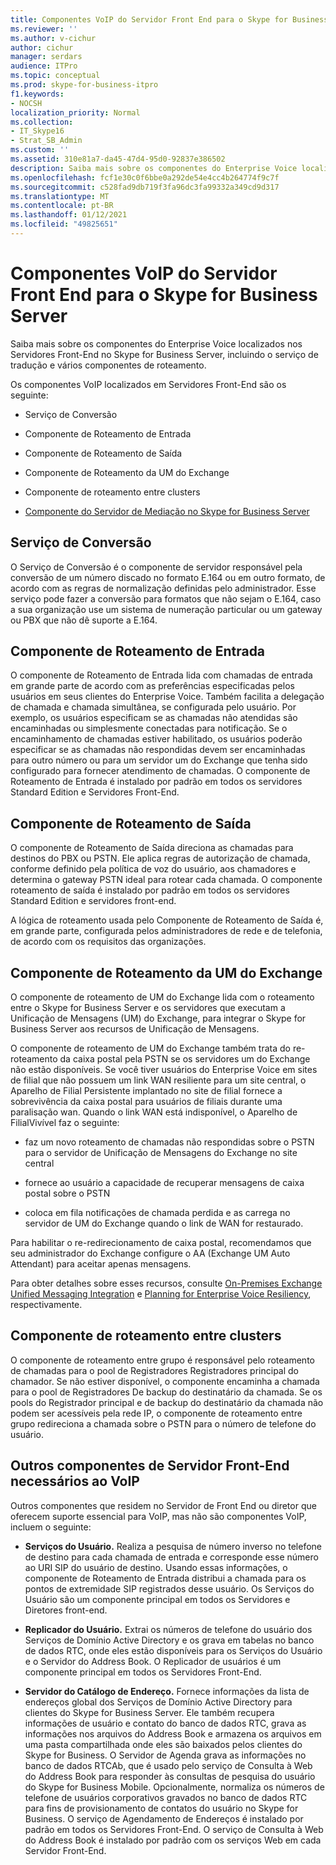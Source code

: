 ```yaml
---
title: Componentes VoIP do Servidor Front End para o Skype for Business Server
ms.reviewer: ''
ms.author: v-cichur
author: cichur
manager: serdars
audience: ITPro
ms.topic: conceptual
ms.prod: skype-for-business-itpro
f1.keywords:
- NOCSH
localization_priority: Normal
ms.collection:
- IT_Skype16
- Strat_SB_Admin
ms.custom: ''
ms.assetid: 310e81a7-da45-47d4-95d0-92837e386502
description: Saiba mais sobre os componentes do Enterprise Voice localizados nos Servidores Front-End no Skype for Business Server, incluindo o serviço de tradução e vários componentes de roteamento.
ms.openlocfilehash: fcf1e30c0f6bbe0a292de54e4cc4b264774f9c7f
ms.sourcegitcommit: c528fad9db719f3fa96dc3fa99332a349cd9d317
ms.translationtype: MT
ms.contentlocale: pt-BR
ms.lasthandoff: 01/12/2021
ms.locfileid: "49825651"
---
```

# <a name="front-end-server-voip-components-for-skype-for-business-server"></a>Componentes VoIP do Servidor Front End para o Skype for Business Server

Saiba mais sobre os componentes do Enterprise Voice localizados nos Servidores Front-End no Skype for Business Server, incluindo o serviço de tradução e vários componentes de roteamento.

Os componentes VoIP localizados em Servidores Front-End são os seguinte:

- Serviço de Conversão

- Componente de Roteamento de Entrada

- Componente de Roteamento de Saída

- Componente de Roteamento da UM do Exchange

- Componente de roteamento entre clusters

- [Componente do Servidor de Mediação no Skype for Business Server](mediation-server.md)

## <a name="translation-service"></a>Serviço de Conversão

O Serviço de Conversão é o componente de servidor responsável pela conversão de um número discado no formato E.164 ou em outro formato, de acordo com as regras de normalização definidas pelo administrador. Esse serviço pode fazer a conversão para formatos que não sejam o E.164, caso a sua organização use um sistema de numeração particular ou um gateway ou PBX que não dê suporte a E.164.

## <a name="inbound-routing-component"></a>Componente de Roteamento de Entrada

O componente de Roteamento de Entrada lida com chamadas de entrada em grande parte de acordo com as preferências especificadas pelos usuários em seus clientes do Enterprise Voice. Também facilita a delegação de chamada e chamada simultânea, se configurada pelo usuário. Por exemplo, os usuários especificam se as chamadas não atendidas são encaminhadas ou simplesmente conectadas para notificação. Se o encaminhamento de chamadas estiver habilitado, os usuários poderão especificar se as chamadas não respondidas devem ser encaminhadas para outro número ou para um servidor um do Exchange que tenha sido configurado para fornecer atendimento de chamadas. O componente de Roteamento de Entrada é instalado por padrão em todos os servidores Standard Edition e Servidores Front-End.

## <a name="outbound-routing-component"></a>Componente de Roteamento de Saída

O componente de Roteamento de Saída direciona as chamadas para destinos do PBX ou PSTN. Ele aplica regras de autorização de chamada, conforme definido pela política de voz do usuário, aos chamadores e determina o gateway PSTN ideal para rotear cada chamada. O componente roteamento de saída é instalado por padrão em todos os servidores Standard Edition e servidores front-end.

A lógica de roteamento usada pelo Componente de Roteamento de Saída é, em grande parte, configurada pelos administradores de rede e de telefonia, de acordo com os requisitos das organizações.

## <a name="exchange-um-routing-component"></a>Componente de Roteamento da UM do Exchange

O componente de roteamento de UM do Exchange lida com o roteamento entre o Skype for Business Server e os servidores que executam a Unificação de Mensagens (UM) do Exchange, para integrar o Skype for Business Server aos recursos de Unificação de Mensagens.

O componente de roteamento de UM do Exchange também trata do re-roteamento da caixa postal pela PSTN se os servidores um do Exchange não estão disponíveis. Se você tiver usuários do Enterprise Voice em sites de filial que não possuem um link WAN resiliente para um site central, o Aparelho de Filial Persistente implantado no site de filial fornece a sobrevivência da caixa postal para usuários de filiais durante uma paralisação wan. Quando o link WAN está indisponível, o Aparelho de FilialVivível faz o seguinte:

- faz um novo roteamento de chamadas não respondidas sobre o PSTN para o servidor de Unificação de Mensagens do Exchange no site central

- fornece ao usuário a capacidade de recuperar mensagens de caixa postal sobre o PSTN

- coloca em fila notificações de chamada perdida e as carrega no servidor de UM do Exchange quando o link de WAN for restaurado.

Para habilitar o re-redirecionamento de caixa postal, recomendamos que seu administrador do Exchange configure o AA (Exchange UM Auto Attendant) para aceitar apenas mensagens.

Para obter detalhes sobre esses recursos, consulte [On-Premises Exchange Unified Messaging Integration](https://technet.microsoft.com/library/e7c63a71-2d99-4aa9-b649-36c1a431bdf1.aspx) e [Planning for Enterprise Voice Resiliency](https://technet.microsoft.com/library/ca116700-1055-4ca5-9b87-4c7f380c3655.aspx), respectivamente.

## <a name="intercluster-routing-component"></a>Componente de roteamento entre clusters

O componente de roteamento entre grupo é responsável pelo roteamento de chamadas para o pool de Registradores Registradores principal do chamador. Se não estiver disponível, o componente encaminha a chamada para o pool de Registradores De backup do destinatário da chamada. Se os pools do Registrador principal e de backup do destinatário da chamada não podem ser acessíveis pela rede IP, o componente de roteamento entre grupo redireciona a chamada sobre o PSTN para o número de telefone do usuário.

## <a name="other-front-end-server-components-required-for-voip"></a>Outros componentes de Servidor Front-End necessários ao VoIP

Outros componentes que residem no Servidor de Front End ou diretor que oferecem suporte essencial para VoIP, mas não são componentes VoIP, incluem o seguinte:

- **Serviços do Usuário.** Realiza a pesquisa de número inverso no telefone de destino para cada chamada de entrada e corresponde esse número ao URI SIP do usuário de destino. Usando essas informações, o componente de Roteamento de Entrada distribui a chamada para os pontos de extremidade SIP registrados desse usuário. Os Serviços do Usuário são um componente principal em todos os Servidores e Diretores front-end.

- **Replicador do Usuário.** Extrai os números de telefone do usuário dos Serviços de Domínio Active Directory e os grava em tabelas no banco de dados RTC, onde eles estão disponíveis para os Serviços do Usuário e o Servidor do Address Book. O Replicador de usuários é um componente principal em todos os Servidores Front-End.

- **Servidor do Catálogo de Endereço.** Fornece informações da lista de endereços global dos Serviços de Domínio Active Directory para clientes do Skype for Business Server. Ele também recupera informações de usuário e contato do banco de dados RTC, grava as informações nos arquivos do Address Book e armazena os arquivos em uma pasta compartilhada onde eles são baixados pelos clientes do Skype for Business. O Servidor de Agenda grava as informações no banco de dados RTCAb, que é usado pelo serviço de Consulta à Web do Address Book para responder às consultas de pesquisa do usuário do Skype for Business Mobile. Opcionalmente, normaliza os números de telefone de usuários corporativos gravados no banco de dados RTC para fins de provisionamento de contatos do usuário no Skype for Business. O serviço de Agendamento de Endereços é instalado por padrão em todos os Servidores Front-End. O serviço de Consulta à Web do Address Book é instalado por padrão com os serviços Web em cada Servidor Front-End.



